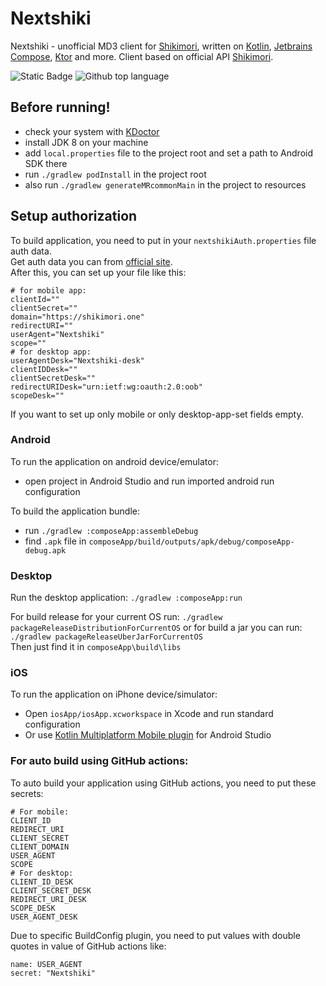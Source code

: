 # Nextshiki

Nextshiki - unofficial MD3 client for [Shikimori](https://shikimori.one), written
on [Kotlin](https://kotlinlang.org),
[Jetbrains Compose](https://jetbrains.com/lp/compose-multiplatform/), [Ktor](https://ktor.io/)
and more.
Client based on official API [Shikimori](https://shikimori.one/api/doc).

![Static Badge](https://img.shields.io/badge/RecodeLiner-Nextshiki_CM-blue)
![Github top language](https://img.shields.io/github/languages/top/RecodeLiner/Nextshiki-CM)

## Before running!

- check your system with [KDoctor](https://github.com/Kotlin/kdoctor)
- install JDK 8 on your machine
- add `local.properties` file to the project root and set a path to Android SDK there
- run `./gradlew podInstall` in the project root
- also run `./gradlew generateMRcommonMain` in the project to resources

## Setup authorization

To build application, you need to put in your `nextshikiAuth.properties` file auth data.  
Get auth data you can from [official site](https://shikimori.me/oauth/applications).  
After this, you can set up your file like this:

```properties
# for mobile app:
clientId=""
clientSecret=""
domain="https://shikimori.one"
redirectURI=""
userAgent="Nextshiki"
scope=""
# for desktop app:
userAgentDesk="Nextshiki-desk"
clientIDDesk=""
clientSecretDesk=""
redirectURIDesk="urn:ietf:wg:oauth:2.0:oob"
scopeDesk=""
```

If you want to set up only mobile or only desktop-app-set fields empty.

### Android

To run the application on android device/emulator:

- open project in Android Studio and run imported android run configuration

To build the application bundle:

- run `./gradlew :composeApp:assembleDebug`
- find `.apk` file in `composeApp/build/outputs/apk/debug/composeApp-debug.apk`

### Desktop

Run the desktop application: `./gradlew :composeApp:run`

For build release for your current OS run: `./gradlew packageReleaseDistributionForCurrentOS`
or for build a jar you can run: `./gradlew packageReleaseUberJarForCurrentOS`  
Then just find it in `composeApp\build\libs`

### iOS

To run the application on iPhone device/simulator:

- Open `iosApp/iosApp.xcworkspace` in Xcode and run standard configuration
- Or use [Kotlin Multiplatform Mobile plugin](https://plugins.jetbrains.com/plugin/14936-kotlin-multiplatform-mobile)
  for Android Studio

### For auto build using GitHub actions:

To auto build your application using GitHub actions, you need to put these secrets:

```gitexclude
# For mobile:
CLIENT_ID
REDIRECT_URI
CLIENT_SECRET
CLIENT_DOMAIN
USER_AGENT
SCOPE
# For desktop:
CLIENT_ID_DESK
CLIENT_SECRET_DESK
REDIRECT_URI_DESK
SCOPE_DESK
USER_AGENT_DESK
```

Due to specific BuildConfig plugin, you need to put values with double quotes in value of GitHub actions like:

```gitignore
name: USER_AGENT
secret: "Nextshiki"
```